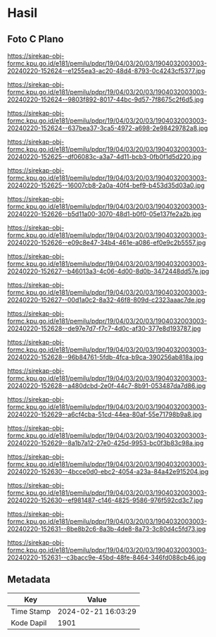 # Hasil

## Foto C Plano

https://sirekap-obj-formc.kpu.go.id/e181/pemilu/pdpr/19/04/03/20/03/1904032003003-20240220-152624--e1255ea3-ac20-48d4-8793-0c4243cf5377.jpg

https://sirekap-obj-formc.kpu.go.id/e181/pemilu/pdpr/19/04/03/20/03/1904032003003-20240220-152624--9803f892-8017-44bc-9d57-7f8675c2f6d5.jpg

https://sirekap-obj-formc.kpu.go.id/e181/pemilu/pdpr/19/04/03/20/03/1904032003003-20240220-152624--637bea37-3ca5-4972-a698-2e98429782a8.jpg

https://sirekap-obj-formc.kpu.go.id/e181/pemilu/pdpr/19/04/03/20/03/1904032003003-20240220-152625--df06083c-a3a7-4d11-bcb3-0fb0f1d5d220.jpg

https://sirekap-obj-formc.kpu.go.id/e181/pemilu/pdpr/19/04/03/20/03/1904032003003-20240220-152625--16007cb8-2a0a-40f4-bef9-b453d35d03a0.jpg

https://sirekap-obj-formc.kpu.go.id/e181/pemilu/pdpr/19/04/03/20/03/1904032003003-20240220-152626--b5d11a00-3070-48d1-b0f0-05e137fe2a2b.jpg

https://sirekap-obj-formc.kpu.go.id/e181/pemilu/pdpr/19/04/03/20/03/1904032003003-20240220-152626--e09c8e47-34b4-461e-a086-ef0e9c2b5557.jpg

https://sirekap-obj-formc.kpu.go.id/e181/pemilu/pdpr/19/04/03/20/03/1904032003003-20240220-152627--b46013a3-4c06-4d00-8d0b-3472448dd57e.jpg

https://sirekap-obj-formc.kpu.go.id/e181/pemilu/pdpr/19/04/03/20/03/1904032003003-20240220-152627--00d1a0c2-8a32-46f8-809d-c2323aaac7de.jpg

https://sirekap-obj-formc.kpu.go.id/e181/pemilu/pdpr/19/04/03/20/03/1904032003003-20240220-152628--de97e7d7-f7c7-4d0c-af30-377e8d193787.jpg

https://sirekap-obj-formc.kpu.go.id/e181/pemilu/pdpr/19/04/03/20/03/1904032003003-20240220-152628--96b84761-5fdb-4fca-b9ca-390256ab818a.jpg

https://sirekap-obj-formc.kpu.go.id/e181/pemilu/pdpr/19/04/03/20/03/1904032003003-20240220-152628--a480dcbd-2e0f-44c7-8b91-053487da7d86.jpg

https://sirekap-obj-formc.kpu.go.id/e181/pemilu/pdpr/19/04/03/20/03/1904032003003-20240220-152629--a6cf4cba-51cd-44ea-80af-55e71798b9a8.jpg

https://sirekap-obj-formc.kpu.go.id/e181/pemilu/pdpr/19/04/03/20/03/1904032003003-20240220-152629--8a1b7a12-27e0-425d-9953-bc0f3b83c98a.jpg

https://sirekap-obj-formc.kpu.go.id/e181/pemilu/pdpr/19/04/03/20/03/1904032003003-20240220-152630--4bcce0d0-ebc2-4054-a23a-84a42e915204.jpg

https://sirekap-obj-formc.kpu.go.id/e181/pemilu/pdpr/19/04/03/20/03/1904032003003-20240220-152630--ef981487-c146-4825-9586-976f592cd3c7.jpg

https://sirekap-obj-formc.kpu.go.id/e181/pemilu/pdpr/19/04/03/20/03/1904032003003-20240220-152631--8be8b2c6-8a3b-4de8-8a73-3c80d4c5fd73.jpg

https://sirekap-obj-formc.kpu.go.id/e181/pemilu/pdpr/19/04/03/20/03/1904032003003-20240220-152631--c3bacc9e-45bd-48fe-8464-346fd088cb46.jpg


## Metadata

| Key        | Value               |
| ---------- | ------------------- |
| Time Stamp | 2024-02-21 16:03:29 |
| Kode Dapil | 1901                |



